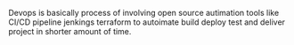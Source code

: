 Devops is basically process of involving open source autimation tools like CI/CD pipeline jenkings terraform to autoimate build deploy test and deliver project in shorter amount of time.
